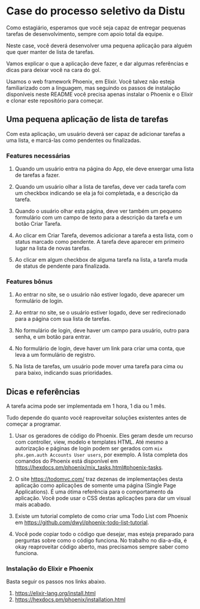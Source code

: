 # Case do processo seletivo da Distu

Como estagiário, esperamos que você seja capaz de entregar pequenas tarefas de desenvolvimento, sempre com apoio total da equipe.

Neste case, você deverá desenvolver uma pequena aplicação para alguém que quer manter de lista de tarefas.

Vamos explicar o que a aplicação deve fazer, e dar algumas referências e dicas para deixar você na cara do gol.

Usamos o web framework Phoenix, em Elixir. Você talvez não esteja familiarizado com a linguagem, mas seguindo os passos de instalação disponíveis neste README você precisa apenas instalar o Phoenix e o Elixir e clonar este repositório para começar.

## Uma pequena aplicação de lista de tarefas

Com esta aplicação, um usuário deverá ser capaz de adicionar tarefas a uma lista, e marcá-las como pendentes ou finalizadas.

### Features necessárias

1. Quando um usuário entra na página do App, ele deve enxergar uma lista de tarefas a fazer.

2. Quando um usuário olhar a lista de tarefas, deve ver cada tarefa com um checkbox indicando se ela ja foi completada, e a descrição da tarefa.

3. Quando o usuário olhar esta página, deve ver também um pequeno formulário com um campo de texto para a descrição da tarefa e um botão Criar Tarefa.

4. Ao clicar em Criar Tarefa, devemos adicionar a tarefa a esta lista, com o status marcado como pendente. A tarefa deve aparecer em primeiro lugar na lista de novas tarefas.

5. Ao clicar em algum checkbox de alguma tarefa na lista, a tarefa muda de status de pendente para finalizada.

### Features bônus

1. Ao entrar no site, se o usuário não estiver logado, deve aparecer um formulário de login.

2. Ao entrar no site, se o usuário estiver logado, deve ser redirecionado para a página com sua lista de tarefas.

3. No formulário de login, deve haver um campo para usuário, outro para senha, e um botão para entrar.

4. No formulário de login, deve haver um link para criar uma conta, que leva a um formulário de registro.

5. Na lista de tarefas, um usuário pode mover uma tarefa para cima ou para baixo, indicando suas prioridades.

## Dicas e referências

A tarefa acima pode ser implementada em 1 hora, 1 dia ou 1 mês.

Tudo depende do quanto você reaproveitar soluções existentes antes de começar a programar.

1. Usar os geradores de código do Phoenix. Eles geram desde um recurso com controller, view, modelo e templates HTML. Até mesmo a autorização e páginas de login podem ser gerados com `mix phx.gen.auth Accounts User users`, por exemplo. A lista completa dos comandos do Phoenix está disponível em https://hexdocs.pm/phoenix/mix_tasks.html#phoenix-tasks.

2. O site https://todomvc.com/ traz dezenas de implementações desta aplicação como aplicações de somente uma página (Single Page Applications). É uma ótima referência para o comportamento da aplicação. Você pode usar o CSS destas aplicações para dar um visual mais acabado.

3. Existe um tutorial completo de como criar uma Todo List com Phoenix em https://github.com/dwyl/phoenix-todo-list-tutorial.

4. Você pode copiar todo o código que desejar, mas esteja preparado para perguntas sobre como o código funciona. No trabalho no dia-a-dia, é okay reaproveitar código aberto, mas precisamos sempre saber como funciona.

### Instalação do Elixir e Phoenix

Basta seguir os passos nos links abaixo.

1. https://elixir-lang.org/install.html
2. https://hexdocs.pm/phoenix/installation.html
